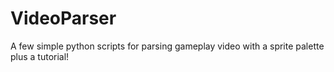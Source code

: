 # VideoParser
A few simple python scripts for parsing gameplay video with a sprite palette plus a tutorial! 

